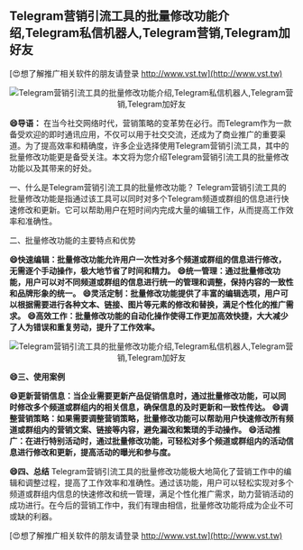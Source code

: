 ## **Telegram营销引流工具的批量修改功能介绍,Telegram私信机器人,Telegram营销,Telegram加好友**

[😍想了解推广相关软件的朋友请登录 http://www.vst.tw](http://www.vst.tw)

 <center><img src="https://vst.tw/MP4/tuiguang/png/7.png" alt="Telegram营销引流工具的批量修改功能介绍,Telegram私信机器人,Telegram营销,Telegram加好友"></center>

**😄导语：**
在当今社交网络时代，营销策略的变革势在必行。而Telegram作为一款备受欢迎的即时通讯应用，不仅可以用于社交交流，还成为了商业推广的重要渠道。为了提高效率和精确度，许多企业选择使用Telegram营销引流工具，其中的批量修改功能更是备受关注。本文将为您介绍Telegram营销引流工具的批量修改功能以及其带来的好处。

一、什么是Telegram营销引流工具的批量修改功能？
Telegram营销引流工具的批量修改功能是指通过该工具可以同时对多个Telegram频道或群组的信息进行快速修改和更新。它可以帮助用户在短时间内完成大量的编辑工作，从而提高工作效率和准确性。

二、批量修改功能的主要特点和优势

**😄快速编辑：批量修改功能允许用户一次性对多个频道或群组的信息进行修改，无需逐个手动操作，极大地节省了时间和精力。**
**😄统一管理：通过批量修改功能，用户可以对不同频道或群组的信息进行统一的管理和调整，保持内容的一致性和品牌形象的统一。**
**😄灵活定制：批量修改功能提供了丰富的编辑选项，用户可以根据需要进行各种文本、链接、图片等元素的修改和替换，满足个性化的推广需求。**
**😄高效工作：批量修改功能的自动化操作使得工作更加高效快捷，大大减少了人为错误和重复劳动，提升了工作效率。**

 <center><img src="https://vst.tw/MP4/tuiguang/png/6.png" alt="Telegram营销引流工具的批量修改功能介绍,Telegram私信机器人,Telegram营销,Telegram加好友"></center>

**😄三、使用案例**

**😄更新营销信息：当企业需要更新产品促销信息时，通过批量修改功能，可以同时修改多个频道或群组内的相关信息，确保信息的及时更新和一致性传达。**
**😄调整营销策略：如果需要调整营销策略，批量修改功能可以帮助用户快速修改所有频道或群组内的营销文案、链接等内容，避免漏改和繁琐的手动操作。**
**😄活动推广：在进行特别活动时，通过批量修改功能，可轻松对多个频道或群组内的活动信息进行修改和更新，提高活动的曝光和参与度。**

**😄四、总结**
Telegram营销引流工具的批量修改功能极大地简化了营销工作中的编辑和调整过程，提高了工作效率和准确性。通过该功能，用户可以轻松实现对多个频道或群组内信息的快速修改和统一管理，满足个性化推广需求，助力营销活动的成功进行。在今后的营销工作中，我们有理由相信，批量修改功能将成为企业不可或缺的利器。

[😍想了解推广相关软件的朋友请登录 http://www.vst.tw](http://www.vst.tw)



